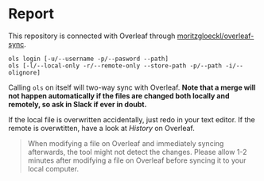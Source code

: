 # Report

This repository is connected with Overleaf through [moritzgloeckl/overleaf-sync](https://github.com/moritzgloeckl/overleaf-sync).

```
ols login [-u/--username -p/--pasword --path]
ols [-l/--local-only -r/--remote-only --store-path -p/--path -i/--olignore]
```
Calling `ols` on itself will two-way sync with Overleaf. **Note that a merge will not happen automatically if the files are changed both locally and remotely, so ask in Slack if ever in doubt.**

If the local file is overwritten accidentally, just redo in your text editor. If the remote is overwtitten, have a look at _History_ on Overleaf.

> When modifying a file on Overleaf and immediately syncing afterwards, the tool might not detect the changes. Please allow 1-2 minutes after modifying a file on Overleaf before syncing it to your local computer.
